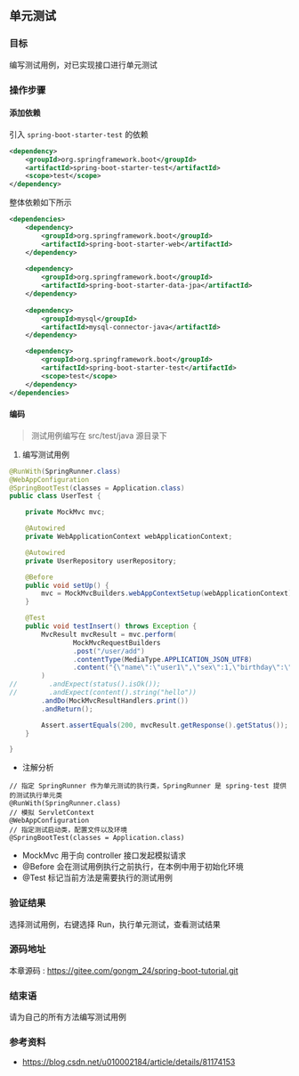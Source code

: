 单元测试
---

### 目标
编写测试用例，对已实现接口进行单元测试

### 操作步骤
#### 添加依赖
引入 `spring-boot-starter-test` 的依赖
```xml
<dependency>
    <groupId>org.springframework.boot</groupId>
    <artifactId>spring-boot-starter-test</artifactId>
    <scope>test</scope>
</dependency>
```

整体依赖如下所示
```xml
<dependencies>
    <dependency>
        <groupId>org.springframework.boot</groupId>
        <artifactId>spring-boot-starter-web</artifactId>
    </dependency>
    
    <dependency>
        <groupId>org.springframework.boot</groupId>
        <artifactId>spring-boot-starter-data-jpa</artifactId>
    </dependency>
    
    <dependency>
        <groupId>mysql</groupId>
        <artifactId>mysql-connector-java</artifactId>
    </dependency>

    <dependency>
        <groupId>org.springframework.boot</groupId>
        <artifactId>spring-boot-starter-test</artifactId>
        <scope>test</scope>
    </dependency>
</dependencies>
```

#### 编码

> 测试用例编写在 src/test/java 源目录下

1. 编写测试用例

```java
@RunWith(SpringRunner.class)
@WebAppConfiguration
@SpringBootTest(classes = Application.class)
public class UserTest {

    private MockMvc mvc;

    @Autowired
    private WebApplicationContext webApplicationContext;

    @Autowired
    private UserRepository userRepository;

    @Before
    public void setUp() {
        mvc = MockMvcBuilders.webAppContextSetup(webApplicationContext).build();
    }

    @Test
    public void testInsert() throws Exception {
        MvcResult mvcResult = mvc.perform(
                MockMvcRequestBuilders
                .post("/user/add")
                .contentType(MediaType.APPLICATION_JSON_UTF8)
                .content("{\"name\":\"user1\",\"sex\":1,\"birthday\":\"2000-05-21\"}")
        )
//        .andExpect(status().isOk());
//        .andExpect(content().string("hello"))
        .andDo(MockMvcResultHandlers.print())
        .andReturn();

        Assert.assertEquals(200, mvcResult.getResponse().getStatus());
    }

}
```

 - 注解分析

```
// 指定 SpringRunner 作为单元测试的执行类，SpringRunner 是 spring-test 提供的测试执行单元类
@RunWith(SpringRunner.class)
// 模拟 ServletContext
@WebAppConfiguration
// 指定测试启动类，配置文件以及环境
@SpringBootTest(classes = Application.class)
```

 - MockMvc 用于向 controller 接口发起模拟请求
 - @Before 会在测试用例执行之前执行，在本例中用于初始化环境
 - @Test 标记当前方法是需要执行的测试用例

### 验证结果

选择测试用例，右键选择 Run，执行单元测试，查看测试结果

### 源码地址

本章源码 : <https://gitee.com/gongm_24/spring-boot-tutorial.git>

### 结束语

请为自己的所有方法编写测试用例

### 参考资料

 - <https://blog.csdn.net/u010002184/article/details/81174153>
